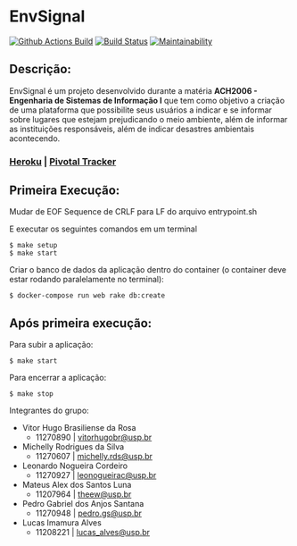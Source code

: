 # EnvSignal

[![Github Actions Build](https://github.com/leonogc/EnvSignal/actions/workflows/ruby.yml/badge.svg)](https://github.com/leonogc/EnvSignal/actions/workflows/ruby.yml)
[![Build Status](https://app.travis-ci.com/leonogc/EnvSignal.svg?branch=main)](https://app.travis-ci.com/leonogc/EnvSignal)
[![Maintainability](https://api.codeclimate.com/v1/badges/d080250fcabaeb94e89f/maintainability)](https://codeclimate.com/github/leonogc/EnvSignal/maintainability)

## Descrição:

EnvSignal é um projeto desenvolvido durante a matéria **ACH2006 - Engenharia de Sistemas de Informação I** que tem como objetivo a criação de uma plataforma que possibilite seus usuários a indicar e se informar sobre lugares que estejam prejudicando o meio ambiente, além de informar as instituições responsáveis, além de indicar desastres ambientais acontecendo.

### [Heroku](https://envsignal.herokuapp.com/) | [Pivotal Tracker](https://www.pivotaltracker.com/n/projects/2534235)

## Primeira Execução:
Mudar de EOF Sequence de CRLF para LF do arquivo entrypoint.sh

E executar os seguintes comandos em um terminal
```
$ make setup
$ make start
```
Criar o banco de dados da aplicação dentro do container (o container deve estar rodando paralelamente no terminal):
```
$ docker-compose run web rake db:create
```

## Após primeira execução: 
Para subir a aplicação:
```
$ make start
```
Para encerrar a aplicação:
```
$ make stop
```
Integrantes do grupo:
* Vitor Hugo Brasiliense da Rosa
   * 11270890 | vitorhugobr@usp.br
* Michelly Rodrigues da Silva
   * 11270607 | michelly.rds@usp.br
* Leonardo Nogueira Cordeiro
   * 11270927 | leonogueirac@usp.br 
* Mateus Alex dos Santos Luna
   * 11207964 | theew@usp.br
* Pedro Gabriel dos Anjos Santana 
   * 11270948 | pedro.gs@usp.br
* Lucas Imamura Alves
   * 11208221 | lucas_alves@usp.br
